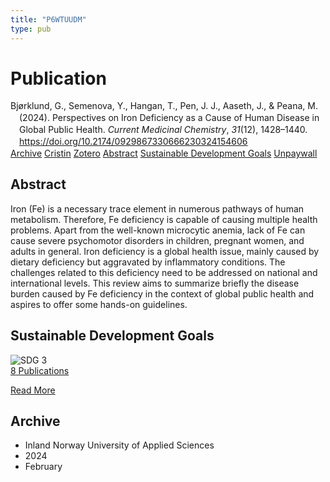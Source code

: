 ```yaml
---
title: "P6WTUUDM"
type: pub
---
```

<h1>Publication</h1>
<article id="csl-bib-container-P6WTUUDM" class="csl-bib-container">
  <div class="csl-bib-body" style="line-height: 1.35; padding-left: 1em; text-indent:-1em;">
  <div class="csl-entry">Bj&#xF8;rklund, G., Semenova, Y., Hangan, T., Pen, J. J., Aaseth, J., &amp; Peana, M. (2024). Perspectives on Iron Deficiency as a Cause of Human Disease in Global Public Health. <i>Current Medicinal Chemistry</i>, <i>31</i>(12), 1428&#x2013;1440. <a href="https://doi.org/10.2174/0929867330666230324154606">https://doi.org/10.2174/0929867330666230324154606</a></div>
</div>
  <div class="csl-bib-buttons">
    <a href="#taxonomy-article-P6WTUUDM" class="csl-bib-button">Archive</a>
    <a href="https://app.cristin.no/results/show.jsf?id=2246675" alt="Cristin URL" class="csl-bib-button">Cristin</a>
    <a href="http://zotero.org/groups/5402882/items/P6WTUUDM" alt="Zotero URL" class="csl-bib-button">Zotero</a>
    <a href="#abstract-article-P6WTUUDM" class="csl-bib-button">Abstract</a>
    <a href="#sdg-article-P6WTUUDM" class="csl-bib-button">Sustainable Development Goals</a>
    <a href="https://doi.org/10.2174/0929867330666230324154606" class="csl-bib-button">Unpaywall</a>
  </div>
  <div id="csl-bib-meta-container-P6WTUUDM"></div>
</article>
<div id="csl-bib-meta-P6WTUUDM" class="csl-bib-meta">
  <article id="abstract-article-P6WTUUDM" class="abstract-article">
    <h1>Abstract</h1>
    Iron (Fe) is a necessary trace element in numerous pathways of human metabolism. Therefore, Fe deficiency is capable of causing multiple health problems. Apart from the well-known microcytic anemia, lack of Fe can cause severe psychomotor disorders in children, pregnant women, and adults in general. Iron deficiency is a global health issue, mainly caused by dietary deficiency but aggravated by inflammatory conditions. The challenges related to this deficiency need to be addressed on national and international levels. This review aims to summarize briefly the disease burden caused by Fe deficiency in the context of global public health and aspires to offer some hands-on guidelines.
  </article>
  <article id="sdg-article-P6WTUUDM" class="sdg-article">
    <h1>Sustainable Development Goals</h1>
    <div class="sdg-container"><div id="sdg3" class="sdg"> <img src="{{< params subfolder >}}images/sdg/sdg03_en.png" class="image" alt="SDG 3"> <div class="sdg-overlay"> <a href="{{< params subfolder >}}en/archive/?sdg=3#archive" class="sdg-publication-count"><span>8</span> Publications</a> <p><a href="https://sdgs.un.org/goals/goal3" class="sdg-read-more">Read More</a></p> </div> </div></div>
  </article>
  <article id="taxonomy-article-P6WTUUDM" class="taxonomy-article">
    <h1>Archive</h1>
    <ul>
      <li>Inland Norway University of Applied Sciences</li>
      <li>2024</li>
      <li>February</li>
    </ul>
  </article>
</div>
